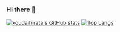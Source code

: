 ### Hi there 👋

[![koudaihirata's GitHub stats](https://github-readme-stats.vercel.app/api?username=koudaihirata&theme=vue-dark&show_icons=true)](https://github.com/koudaihirata/github-readme-stats)
[![Top Langs](https://github-readme-stats.vercel.app/api/top-langs/?username=koudaihirata&theme=vue-dark&show_icons=true&layout=compact)](https://github.com/koudaihirata/github-readme-stats)
<!--
[![My Skills](https://skillicons.dev/icons?i=js,html,css,wasm)](https://skillicons.dev)

![](https://github-profile-summary-cards.vercel.app/api/cards/profile-details?username=koudaihirata&theme=2077)

[![trophy](https://github-profile-trophy.vercel.app/?username=koudaihirata&theme=onedark)](https://github-profile-trophy.vercel.app/?username=ryo-ma&theme=tokyonight)


[![trophy](https://github-profile-trophy.vercel.app/?username=koudaihirata&theme=onedark)](https://github.com/ryo-ma/github-profile-trophy)

**koudaihirata/koudaihirata** is a ✨ _special_ ✨ repository because its `README.md` (this file) appears on your GitHub profile.

Here are some ideas to get you started:

- 🔭 I’m currently working on ...
- 🌱 I’m currently learning ...
- 👯 I’m looking to collaborate on ...
- 🤔 I’m looking for help with ...
- 💬 Ask me about ...
- 📫 How to reach me: ...
- 😄 Pronouns: ...
- ⚡ Fun fact: ...
-->
